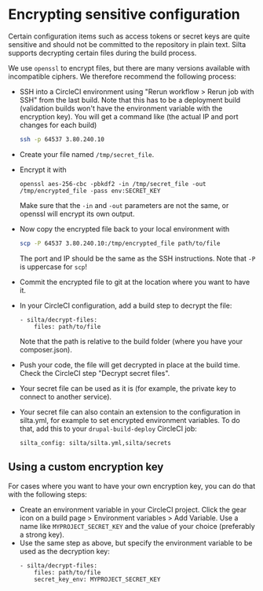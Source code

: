 # Encrypting sensitive configuration

Certain configuration items such as access tokens or secret keys are quite sensitive
and should not be committed to the repository in plain text. Silta supports decrypting certain files 
during the build process.

We use `openssl` to encrypt files, but there are many versions available with incompatible ciphers. 
We therefore recommend the following process: 

- SSH into a CircleCI environment using "Rerun workflow > Rerun job with SSH" from the last build. Note that this has to be a deployment build (validation builds won't have the environment variable with the encryption key). 
  You will get a command like (the actual IP and port changes for each build) 
  ```bash
  ssh -p 64537 3.80.240.10
  ```

- Create your file named `/tmp/secret_file`.

- Encrypt it with 
  ```
  openssl aes-256-cbc -pbkdf2 -in /tmp/secret_file -out /tmp/encrypted_file -pass env:SECRET_KEY
  ``` 
  Make sure that the `-in` and `-out` parameters are not the same, or openssl will encrypt its own output.

- Now copy the encrypted file back to your local environment with 
  ```bash
  scp -P 64537 3.80.240.10:/tmp/encrypted_file path/to/file
  ```
  The port and IP should be the same as the SSH instructions. Note that `-P` is uppercase for `scp`!

- Commit the encrypted file to git at the location where you want to have it.

- In your CircleCI configuration, add a build step to decrypt the file:
  ```
  - silta/decrypt-files:
      files: path/to/file
  ```
  Note that the path is relative to the build folder (where you have your composer.json).

- Push your code, the file will get decrypted in place at the build time. 
  Check the CircleCI step "Decrypt secret files".

- Your secret file can be used as it is (for example, the private key to connect to another service).

- Your secret file can also contain an extension to the configuration in silta.yml, 
  for example to set encrypted environment variables. To do that, add this to your `drupal-build-deploy` CircleCI job:
  ```
  silta_config: silta/silta.yml,silta/secrets
  ```

## Using a custom encryption key
For cases where you want to have your own encryption key, you can do that with the following steps:

- Create an environment variable in your CircleCI project.
Click the gear icon on a build page > Environment variables > Add Variable.
Use a name like `MYPROJECT_SECRET_KEY` and the value of your choice (preferably a strong key).
- Use the same step as above, but specify the environment variable to be used as the decryption key:
  ```
  - silta/decrypt-files:
      files: path/to/file
      secret_key_env: MYPROJECT_SECRET_KEY
  ```
